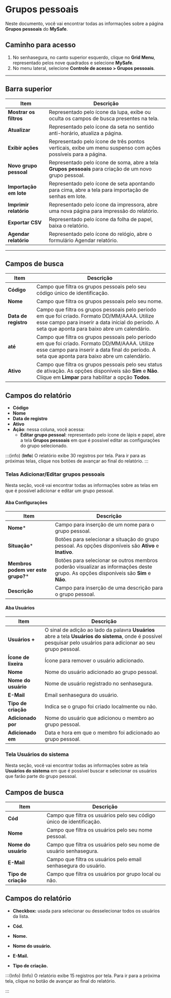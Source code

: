 # Grupos pessoais

Neste documento, você vai encontrar todas as informações sobre a página **Grupos pessoais** do **MySafe**.

## Caminho para acesso

1. No senhasegura, no canto superior esquerdo, clique no **Grid Menu**, representado pelos nove quadrados e selecione **MySafe**.
2. No menu lateral, selecione **Controle de acesso > Grupos pessoais**.
***

## Barra superior

|**Item**|**Descrição**|
|---|---|
**Mostrar os filtros**|Representado pelo ícone da lupa, exibe ou oculta os campos de busca presentes na tela.
**Atualizar**|Representado pelo ícone da seta no sentido anti-horário, atualiza a página.
**Exibir ações**|Representado pelo ícone de três pontos verticais, exibe um menu suspenso com ações possíveis para a página.
**Novo grupo pessoal**|Representado pelo ícone de soma, abre a tela **Grupos pessoais** para criação de um novo grupo pessoal.
**Importação em lote**|Representado pelo ícone de seta apontando para cima, abre a tela para importação de senhas em lote.
**Imprimir relatório**|Representado pelo ícone da impressora, abre uma nova página para impressão do relatório.
**Exportar CSV**|Representado pelo ícone da folha de papel, baixa o relatório.
**Agendar relatório**|Representado pelo ícone do relógio, abre o formulário Agendar relatório.

***

## Campos de busca

**Item**|**Descrição**
|---|---|
**Código**| Campo que filtra os grupos pessoais pelo seu código único de identificação.
**Nome**| Campo que filtra os grupos pessoais pelo seu nome.
**Data de registro**| Campo que filtra os grupos pessoais pelo período em que foi criado. Formato DD/MM/AAAA. Utilize esse campo para inserir a data inicial do período. A seta que aponta para baixo abre um calendário.
**até**| Campo que filtra os grupos pessoais pelo período em que foi criado. Formato DD/MM/AAAA. Utilize esse campo para inserir a data final do período. A seta que aponta para baixo abre um calendário.
**Ativo**| Campo que filtra os grupos pessoais pelo seu status de ativação. As opções disponíveis são **Sim** e **Não**. Clique em **Limpar** para habilitar a opção **Todos**.


## Campos do relatório

* **Código**
* **Nome**
* **Data de registro**
* **Ativo**
* **Ação**: nessa coluna, você acessa:
    * **Editar grupo pessoal**: representado pelo ícone de lápis e papel, abre a tela **Grupos pessoais** em que é possível editar as configurações do grupo selecionado.

:::(info) (**Info**)
O relatório exibe 30 registros por tela. Para ir para as próximas telas, clique nos botões de avançar ao final do relatório.
:::


### Telas Adicionar/Editar grupos pessoais

Nesta seção, você vai encontrar todas as informações sobre as telas em que é possível adicionar e editar um grupo pessoal. 

#### Aba Configurações
| Item | Descrição |
| --- | --- |
| **Nome***| Campo para inserção de um nome para o grupo pessoal. |
| **Situação*** | Botões para selecionar a situação do grupo pessoal. As opções disponíveis são **Ativo** e **Inativo**. |
|**Membros podem ver este grupo?*** |Botões para selecionar se outros membros poderão visualizar as informações deste grupo. As opções disponíveis são **Sim** e **Não**. |
| **Descrição** | Campo para inserção de uma descrição para o grupo pessoal. |

#### Aba Usuários


| Item | Descrição |
| --- | --- |
| **Usuários +** | O sinal de adição ao lado da palavra **Usuários** abre a tela **Usuários do sistema**,  onde é possível pesquisar pelo usuários para adicionar ao seu grupo pessoal. |
| **Ícone de lixeira** | Ícone para remover o usuário adicionado. |
| **Nome** | Nome do usuário adicionado ao grupo pessoal. |
| **Nome do usuário** | Nome de usuário registrado no senhasegura. |
| **E-Mail** | Email senhasegura do usuário. |
| **Tipo de criação** | Indica se o grupo foi criado localmente ou não. |
| **Adicionado por** | Nome do usuário que adicionou o membro ao grupo pessoal. |
| **Adicionado em** | Data e hora em que o membro foi adicionado ao grupo pessoal. |


### Tela Usuários do sistema

Nesta seção, você vai encontrar todas as informações sobre as tela **Usuários do sistema** em que é possível buscar e selecionar os usuários que farão parte do grupo pessoal.
## Campos de busca


| Item | Descrição |
| --- | --- |
| **Cód** | Campo que filtra os usuários pelo seu código único de identificação. |
| **Nome** | Campo que filtra os usuários pelo seu nome pessoal. |
| **Nome do usuário** | Campo que filtra os usuários pelo seu nome de usuário senhasegura. |
| **E-Mail** | Campo que filtra os usuários pelo email senhasegura do usuário. |
| **Tipo de criação** | Campo que filtra os usuários por grupo local ou não. |

## Campos do relatório


* **Checkbox:** usada para selecionar ou desselecionar todos os usuários da lista.

* **Cód.**

* **Nome.**

* **Nome do usuário.**

* **E-Mail.**

* **Tipo de criação.**

:::(Info) (Info)
O relatório exibe 15 registros por tela. Para ir para a próxima tela, clique no botão de avançar ao final do relatório.

:::